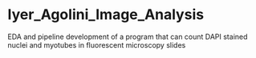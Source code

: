 # Iyer_Agolini_Image_Analysis
EDA and pipeline development of a program that can count DAPI stained nuclei and myotubes in fluorescent microscopy slides
